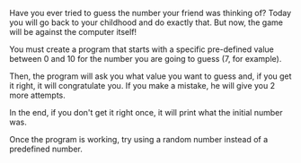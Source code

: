 Have you ever tried to guess the number your friend was thinking of? Today you will go back to your childhood and do exactly that. But now, the game will be against the computer itself!

You must create a program that starts with a specific pre-defined value between 0 and 10 for the number you are going to guess (7, for example).

Then, the program will ask you what value you want to guess and, if you get it right, it will congratulate you. If you make a mistake, he will give you 2 more attempts.

In the end, if you don't get it right once, it will print what the initial number was.

Once the program is working, try using a random number instead of a predefined number.
